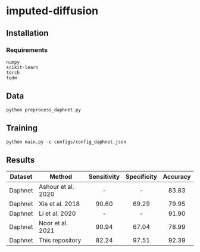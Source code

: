 # imputed-diffusion

## Installation

### Requirements

```
numpy
scikit-learn
torch
tqdm
```



## Data

```
python preprocess_daphnet.py
```

## Training

```
python main.py -c configs/config_daphnet.json
```

## Results

| Dataset | Method             | Sensitivity | Specificity | Accuracy |
|:-------:|-------------------|:-----------:|:-----------:|:--------:|
| Daphnet | Ashour et al. 2020 | - | - | 83.83 |
| Daphnet | Xia et al. 2018    | 90.60 | 69.29 | 79.95 |
| Daphnet | Li et al. 2020     | - | - | 91.90 |
| Daphnet | Noor et al. 2021   | 90.94 | 67.04 | 78.99 |
| Daphnet | This repository    | 82.24 | 97.51 | 92.39 |  |
